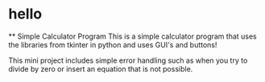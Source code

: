 # hello
** Simple Calculator Program
This is a simple calculator program that uses the libraries from tkinter in python and uses GUI's and buttons!

This mini project includes simple error handling such as when you try to divide by zero or insert an equation that is not possible. 
